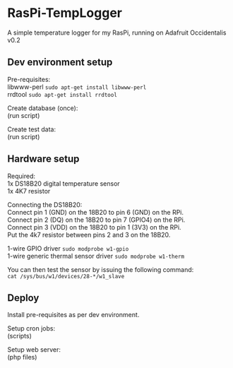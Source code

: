 # RasPi-TempLogger

A simple temperature logger for my RasPi, running on Adafruit Occidentalis v0.2

## Dev environment setup
Pre-requisites:  
libwww-perl `sudo apt-get install libwww-perl`  
rrdtool `sudo apt-get install rrdtool`

Create database (once):  
(run script)

Create test data:  
(run script)

## Hardware setup
Required:  
1x DS18B20 digital temperature sensor  
1x 4K7 resistor  

Connecting the DS18B20:  
Connect pin 1 (GND) on the 18B20 to pin 6 (GND) on the RPi.  
Connect pin 2 (DQ) on the 18B20 to pin 7 (GPIO4) on the RPi.  
Connect pin 3 (VDD) on the 18B20 to pin 1 (3V3) on the RPi.  
Put the 4k7 resistor between pins 2 and 3 on the 18B20.  

1-wire GPIO driver `sudo modprobe w1-gpio`  
1-wire generic thermal sensor driver `sudo modprobe w1-therm`  

You can then test the sensor by issuing the following command:  
`cat /sys/bus/w1/devices/28-*/w1_slave`  

## Deploy
Install pre-requisites as per dev environment.  

Setup cron jobs:  
(scripts)

Setup web server:  
(php files)

